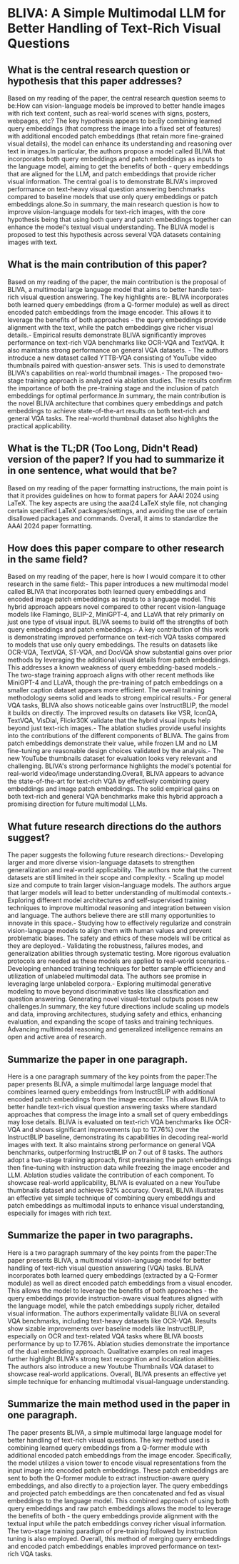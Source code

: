 # BLIVA: A Simple Multimodal LLM for Better Handling of Text-Rich Visual   Questions

## What is the central research question or hypothesis that this paper addresses?

Based on my reading of the paper, the central research question seems to be:How can vision-language models be improved to better handle images with rich text content, such as real-world scenes with signs, posters, webpages, etc? The key hypothesis appears to be:By combining learned query embeddings (that compress the image into a fixed set of features) with additional encoded patch embeddings (that retain more fine-grained visual details), the model can enhance its understanding and reasoning over text in images.In particular, the authors propose a model called BLIVA that incorporates both query embeddings and patch embeddings as inputs to the language model, aiming to get the benefits of both - query embeddings that are aligned for the LLM, and patch embeddings that provide richer visual information. The central goal is to demonstrate BLIVA's improved performance on text-heavy visual question answering benchmarks compared to baseline models that use only query embeddings or patch embeddings alone.So in summary, the main research question is how to improve vision-language models for text-rich images, with the core hypothesis being that using both query and patch embeddings together can enhance the model's textual visual understanding. The BLIVA model is proposed to test this hypothesis across several VQA datasets containing images with text.


## What is the main contribution of this paper?

Based on my reading of the paper, the main contribution is the proposal of BLIVA, a multimodal large language model that aims to better handle text-rich visual question answering. The key highlights are:- BLIVA incorporates both learned query embeddings (from a Q-former module) as well as direct encoded patch embeddings from the image encoder. This allows it to leverage the benefits of both approaches - the query embeddings provide alignment with the text, while the patch embeddings give richer visual details.- Empirical results demonstrate BLIVA significantly improves performance on text-rich VQA benchmarks like OCR-VQA and TextVQA. It also maintains strong performance on general VQA datasets. - The authors introduce a new dataset called YTTB-VQA consisting of YouTube video thumbnails paired with question-answer sets. This is used to demonstrate BLIVA's capabilities on real-world thumbnail images.- The proposed two-stage training approach is analyzed via ablation studies. The results confirm the importance of both the pre-training stage and the inclusion of patch embeddings for optimal performance.In summary, the main contribution is the novel BLIVA architecture that combines query embeddings and patch embeddings to achieve state-of-the-art results on both text-rich and general VQA tasks. The real-world thumbnail dataset also highlights the practical applicability.


## What is the TL;DR (Too Long, Didn't Read) version of the paper? If you had to summarize it in one sentence, what would that be?

Based on my reading of the paper formatting instructions, the main point is that it provides guidelines on how to format papers for AAAI 2024 using LaTeX. The key aspects are using the aaai24 LaTeX style file, not changing certain specified LaTeX packages/settings, and avoiding the use of certain disallowed packages and commands. Overall, it aims to standardize the AAAI 2024 paper formatting.


## How does this paper compare to other research in the same field?

Based on my reading of the paper, here is how I would compare it to other research in the same field:- This paper introduces a new multimodal model called BLIVA that incorporates both learned query embeddings and encoded image patch embeddings as inputs to a language model. This hybrid approach appears novel compared to other recent vision-language models like Flamingo, BLIP-2, MiniGPT-4, and LLaVA that rely primarily on just one type of visual input. BLIVA seems to build off the strengths of both query embeddings and patch embeddings.- A key contribution of this work is demonstrating improved performance on text-rich VQA tasks compared to models that use only query embeddings. The results on datasets like OCR-VQA, TextVQA, ST-VQA, and DocVQA show substantial gains over prior methods by leveraging the additional visual details from patch embeddings. This addresses a known weakness of query embedding-based models.- The two-stage training approach aligns with other recent methods like MiniGPT-4 and LLaVA, though the pre-training of patch embeddings on a smaller caption dataset appears more efficient. The overall training methodology seems solid and leads to strong empirical results.- For general VQA tasks, BLIVA also shows noticeable gains over InstructBLIP, the model it builds on directly. The improved results on datasets like VSR, IconQA, TextVQA, VisDial, Flickr30K validate that the hybrid visual inputs help beyond just text-rich images.- The ablation studies provide useful insights into the contributions of the different components of BLIVA. The gains from patch embeddings demonstrate their value, while frozen LM and no LM fine-tuning are reasonable design choices validated by the analysis.- The new YouTube thumbnails dataset for evaluation looks very relevant and challenging. BLIVA's strong performance highlights the model's potential for real-world video/image understanding.Overall, BLIVA appears to advance the state-of-the-art for text-rich VQA by effectively combining query embeddings and image patch embeddings. The solid empirical gains on both text-rich and general VQA benchmarks make this hybrid approach a promising direction for future multimodal LLMs.


## What future research directions do the authors suggest?

The paper suggests the following future research directions:- Developing larger and more diverse vision-language datasets to strengthen generalization and real-world applicability. The authors note that the current datasets are still limited in their scope and complexity. - Scaling up model size and compute to train larger vision-language models. The authors argue that larger models will lead to better understanding of multimodal contexts.- Exploring different model architectures and self-supervised training techniques to improve multimodal reasoning and integration between vision and language. The authors believe there are still many opportunities to innovate in this space.- Studying how to effectively regularize and constrain vision-language models to align them with human values and prevent problematic biases. The safety and ethics of these models will be critical as they are deployed.- Validating the robustness, failures modes, and generalization abilities through systematic testing. More rigorous evaluation protocols are needed as these models are applied to real-world scenarios.- Developing enhanced training techniques for better sample efficiency and utilization of unlabeled multimodal data. The authors see promise in leveraging large unlabeled corpora.- Exploring multimodal generative modeling to move beyond discriminative tasks like classification and question answering. Generating novel visual-textual outputs poses new challenges.In summary, the key future directions include scaling up models and data, improving architectures, studying safety and ethics, enhancing evaluation, and expanding the scope of tasks and training techniques. Advancing multimodal reasoning and generalized intelligence remains an open and active area of research.


## Summarize the paper in one paragraph.

Here is a one paragraph summary of the key points from the paper:The paper presents BLIVA, a simple multimodal large language model that combines learned query embeddings from InstructBLIP with additional encoded patch embeddings from the image encoder. This allows BLIVA to better handle text-rich visual question answering tasks where standard approaches that compress the image into a small set of query embeddings may lose details. BLIVA is evaluated on text-rich VQA benchmarks like OCR-VQA and shows significant improvements (up to 17.76%) over the InstructBLIP baseline, demonstrating its capabilities in decoding real-world images with text. It also maintains strong performance on general VQA benchmarks, outperforming InstructBLIP on 7 out of 8 tasks. The authors adopt a two-stage training approach, first pretraining the patch embeddings then fine-tuning with instruction data while freezing the image encoder and LLM. Ablation studies validate the contribution of each component. To showcase real-world applicability, BLIVA is evaluated on a new YouTube thumbnails dataset and achieves 92% accuracy. Overall, BLIVA illustrates an effective yet simple technique of combining query embeddings and patch embeddings as multimodal inputs to enhance visual understanding, especially for images with rich text.


## Summarize the paper in two paragraphs.

Here is a two paragraph summary of the key points from the paper:The paper presents BLIVA, a multimodal vision-language model for better handling of text-rich visual question answering (VQA) tasks. BLIVA incorporates both learned query embeddings (extracted by a Q-Former module) as well as direct encoded patch embeddings from a visual encoder. This allows the model to leverage the benefits of both approaches - the query embeddings provide instruction-aware visual features aligned with the language model, while the patch embeddings supply richer, detailed visual information. The authors experimentally validate BLIVA on several VQA benchmarks, including text-heavy datasets like OCR-VQA. Results show sizable improvements over baseline models like InstructBLIP, especially on OCR and text-related VQA tasks where BLIVA boosts performance by up to 17.76%. Ablation studies demonstrate the importance of the dual embedding approach. Qualitative examples on real images further highlight BLIVA's strong text recognition and localization abilities. The authors also introduce a new Youtube Thumbnails VQA dataset to showcase real-world applications. Overall, BLIVA presents an effective yet simple technique for enhancing multimodal visual-language understanding.


## Summarize the main method used in the paper in one paragraph.

The paper presents BLIVA, a simple multimodal large language model for better handling of text-rich visual questions. The key method used is combining learned query embeddings from a Q-former module with additional encoded patch embeddings from the image encoder. Specifically, the model utilizes a vision tower to encode visual representations from the input image into encoded patch embeddings. These patch embeddings are sent to both the Q-former module to extract instruction-aware query embeddings, and also directly to a projection layer. The query embeddings and projected patch embeddings are then concatenated and fed as visual embeddings to the language model. This combined approach of using both query embeddings and raw patch embeddings allows the model to leverage the benefits of both - the query embeddings provide alignment with the textual input while the patch embeddings convey richer visual information. The two-stage training paradigm of pre-training followed by instruction tuning is also employed. Overall, this method of merging query embeddings and encoded patch embeddings enables improved performance on text-rich VQA tasks.
